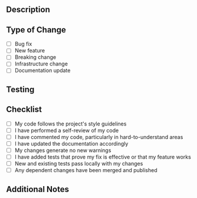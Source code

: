 ## Description
<!-- Brief description of the changes -->

## Type of Change
- [ ] Bug fix
- [ ] New feature
- [ ] Breaking change
- [ ] Infrastructure change
- [ ] Documentation update

## Testing
<!-- How were these changes tested? -->

## Checklist
- [ ] My code follows the project's style guidelines
- [ ] I have performed a self-review of my code
- [ ] I have commented my code, particularly in hard-to-understand areas
- [ ] I have updated the documentation accordingly
- [ ] My changes generate no new warnings
- [ ] I have added tests that prove my fix is effective or that my feature works
- [ ] New and existing tests pass locally with my changes
- [ ] Any dependent changes have been merged and published

## Additional Notes
<!-- Any additional information that reviewers should know --> 